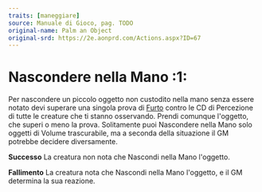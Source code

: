```yaml
---
traits: [maneggiare]
source: Manuale di Gioco, pag. TODO
original-name: Palm an Object
original-srd: https://2e.aonprd.com/Actions.aspx?ID=67
---
```


# Nascondere nella Mano :1:

Per nascondere un piccolo oggetto non custodito nella mano senza essere notato
devi superare una singola prova di [Furto](/abilita/furto) contro le CD di
Percezione di tutte le creature che ti stanno osservando. Prendi comunque
l'oggetto, che superi o meno la prova. Solitamente puoi Nascondere nella Mano
solo oggetti di Volume trascurabile, ma a seconda della situazione il GM
potrebbe decidere diversamente.

**Successo** La creatura non nota che Nascondi nella Mano l'oggetto.

**Fallimento** La creatura nota che Nascondi nella Mano l'oggetto, e il GM
determina la sua reazione.
